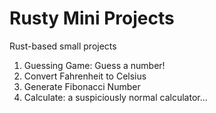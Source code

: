 # Rusty Mini Projects

Rust-based small projects

1. Guessing Game: Guess a number!
2. Convert Fahrenheit to Celsius
3. Generate Fibonacci Number
4. Calculate: a suspiciously normal calculator...

